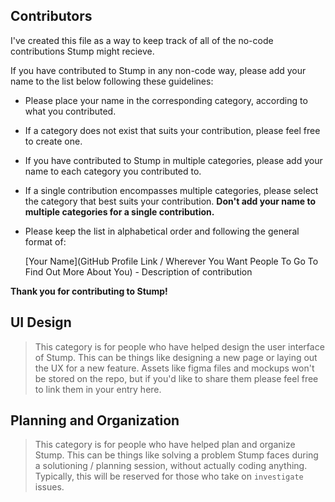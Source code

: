 ## Contributors

I've created this file as a way to keep track of all of the no-code contributions Stump might recieve.

If you have contributed to Stump in any non-code way, please add your name to the list below following these guidelines:

- Please place your name in the corresponding category, according to what you contributed.
- If a category does not exist that suits your contribution, please feel free to create one.
- If you have contributed to Stump in multiple categories, please add your name to each category you contributed to.
- If a single contribution encompasses multiple categories, please select the category that best suits your contribution. **Don't add your name to multiple categories for a single contribution.**
- Please keep the list in alphabetical order and following the general format of:

  [Your Name](GitHub Profile Link / Wherever You Want People To Go To Find Out More About You) - Description of contribution

**Thank you for contributing to Stump!**

## UI Design

> This category is for people who have helped design the user interface of Stump. This can be things like designing a new page or laying out the UX for a new feature. Assets like figma files and mockups won't be stored on the repo, but if you'd like to share them please feel free to link them in your entry here.

## Planning and Organization

> This category is for people who have helped plan and organize Stump. This can be things like solving a problem Stump faces during a solutioning / planning session, without actually coding anything. Typically, this will be reserved for those who take on `investigate` issues.
